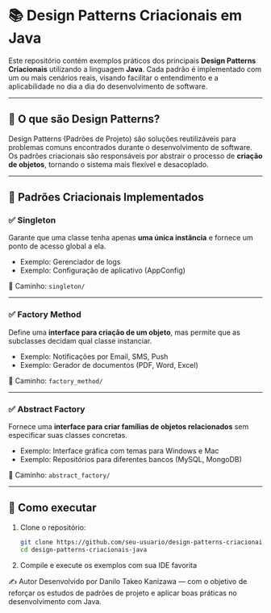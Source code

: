 # 📚 Design Patterns Criacionais em Java

Este repositório contém exemplos práticos dos principais **Design Patterns Criacionais** utilizando a linguagem **Java**. Cada padrão é implementado com um ou mais cenários reais, visando facilitar o entendimento e a aplicabilidade no dia a dia do desenvolvimento de software.

---

## 🧠 O que são Design Patterns?

Design Patterns (Padrões de Projeto) são soluções reutilizáveis para problemas comuns encontrados durante o desenvolvimento de software. Os padrões criacionais são responsáveis por abstrair o processo de **criação de objetos**, tornando o sistema mais flexível e desacoplado.

---

## 🧱 Padrões Criacionais Implementados

### ✅ Singleton
Garante que uma classe tenha apenas **uma única instância** e fornece um ponto de acesso global a ela.

- Exemplo: Gerenciador de logs
- Exemplo: Configuração de aplicativo (AppConfig)

📂 Caminho: `singleton/`

---

### ✅ Factory Method
Define uma **interface para criação de um objeto**, mas permite que as subclasses decidam qual classe instanciar.

- Exemplo: Notificações por Email, SMS, Push
- Exemplo: Gerador de documentos (PDF, Word, Excel)

📂 Caminho: `factory_method/`

---

### ✅ Abstract Factory
Fornece uma **interface para criar famílias de objetos relacionados** sem especificar suas classes concretas.

- Exemplo: Interface gráfica com temas para Windows e Mac
- Exemplo: Repositórios para diferentes bancos (MySQL, MongoDB)

📂 Caminho: `abstract_factory/`

---

## 🚀 Como executar

1. Clone o repositório:
   ```bash
   git clone https://github.com/seu-usuario/design-patterns-criacionais-java.git
   cd design-patterns-criacionais-java

2. Compile e execute os exemplos com sua IDE favorita

✍️ Autor
Desenvolvido por Danilo Takeo Kanizawa — com o objetivo de reforçar os estudos de padrões de projeto e aplicar boas práticas no desenvolvimento com Java.


